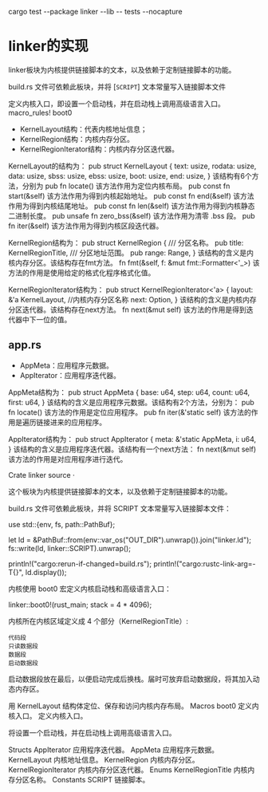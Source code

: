 
cargo test --package linker --lib -- tests --nocapture 

# linker的实现
linker板块为内核提供链接脚本的文本，以及依赖于定制链接脚本的功能。

build.rs 文件可依赖此板块，并将 [`SCRIPT`] 文本常量写入链接脚本文件

定义内核入口，即设置一个启动栈，并在启动栈上调用高级语言入口。macro_rules! boot0

* KernelLayout结构：代表内核地址信息；  
* KernelRegion结构：内核内存分区。
* KernelRegionIterator结构：内核内存分区迭代器。

KernelLayout的结构为：
    pub struct KernelLayout {
        text: usize,
        rodata: usize,
        data: usize,
        sbss: usize,
        ebss: usize,
        boot: usize,
        end: usize,
    }
该结构有6个方法，分别为
    pub fn locate()
该方法作用为定位内核布局。
    pub const fn start(&self)
该方法作用为得到内核起始地址。
    pub const fn end(&self)
该方法作用为得到内核结尾地址。
    pub const fn len(&self)
该方法作用为得到内核静态二进制长度。
    pub unsafe fn zero_bss(&self)
该方法作用为清零 .bss 段。
    pub fn iter(&self)
该方法作用为得到内核区段迭代器。


KernelRegion结构为：
    pub struct KernelRegion {
        /// 分区名称。
        pub title: KernelRegionTitle,
        /// 分区地址范围。
        pub range: Range<usize>,
    }
该结构的含义是内核内存分区。该结构存在fmt方法。
    fn fmt(&self, f: &mut fmt::Formatter<'_>)
该方法的作用是使用给定的格式化程序格式化值。

KernelRegionIterator结构为：
    pub struct KernelRegionIterator<'a> {
        layout: &'a KernelLayout,
        //内核内存分区名称
        next: Option<KernelRegionTitle>,
    }
该结构的含义是内核内存分区迭代器。该结构存在next方法。
    fn next(&mut self)
该方法的作用是得到迭代器中下一位的值。

## app.rs
* AppMeta：应用程序元数据。
* AppIterator：应用程序迭代器。

AppMeta结构为：
    pub struct AppMeta {
        base: u64,
        step: u64,
        count: u64,
        first: u64,
    }
该结构的含义是应用程序元数据。该结构有2个方法，分别为：
    pub fn locate()
该方法的作用是定位应用程序。
    pub fn iter(&'static self)
该方法的作用是遍历链接进来的应用程序。

AppIterator结构为：
    pub struct AppIterator {
        meta: &'static AppMeta,
        i: u64,
    }
该结构的含义是应用程序迭代器。该结构有一个next方法：
    fn next(&mut self)
该方法的作用是对应用程序进行迭代。



Crate linker
source ·

这个板块为内核提供链接脚本的文本，以及依赖于定制链接脚本的功能。

build.rs 文件可依赖此板块，并将 SCRIPT 文本常量写入链接脚本文件：

use std::{env, fs, path::PathBuf};

let ld = &PathBuf::from(env::var_os("OUT_DIR").unwrap()).join("linker.ld");
fs::write(ld, linker::SCRIPT).unwrap();

println!("cargo:rerun-if-changed=build.rs");
println!("cargo:rustc-link-arg=-T{}", ld.display());

内核使用 boot0 宏定义内核启动栈和高级语言入口：

linker::boot0!(rust_main; stack = 4 * 4096);

内核所在内核区域定义成 4 个部分（KernelRegionTitle）:

    代码段
    只读数据段
    数据段
    启动数据段

启动数据段放在最后，以便启动完成后换栈。届时可放弃启动数据段，将其加入动态内存区。

用 KernelLayout 结构体定位、保存和访问内核内存布局。
Macros
boot0
定义内核入口。
定义内核入口。

将设置一个启动栈，并在启动栈上调用高级语言入口。

Structs
AppIterator
应用程序迭代器。
AppMeta
应用程序元数据。
KernelLayout
内核地址信息。
KernelRegion
内核内存分区。
KernelRegionIterator
内核内存分区迭代器。
Enums
KernelRegionTitle
内核内存分区名称。
Constants
SCRIPT
链接脚本。